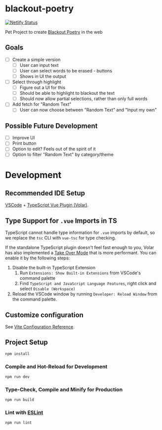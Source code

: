 
# blackout-poetry

[![Netlify Status](https://api.netlify.com/api/v1/badges/9b2d8261-d292-4c82-be32-a1ef0bf0d461/deploy-status)](https://app.netlify.com/sites/leafy-platypus-8587f4/deploys)

Pet Project to create [Blackout Poetry](https://en.wikipedia.org/wiki/Erasure_(artform)) in the web

## Goals

- [ ] Create a simple version
  - [ ] User can input text
  - [ ] User can select words to be erased - buttons
  - [ ] Shows in UI the output
- [ ] Select through highlight
  - [ ] Figure out a UI for this
  - [ ] Should be able to highlight to blackout the text
  - [ ] Should now allow partial selections, rather than only full words
- [ ] Add fetch for "Random Text"
  - [ ] User can now choose between "Random Text" and "Input my own"

## Possible Future Development

- [ ] Improve UI
- [ ] Print button
- [ ] Option to edit? Feels out of the spirit of it
- [ ] Option to filter "Random Text" by category/theme

# Development

## Recommended IDE Setup

[VSCode](https://code.visualstudio.com/) + [TypeScript Vue Plugin (Volar)](https://marketplace.visualstudio.com/items?itemName=Vue.vscode-typescript-vue-plugin).

## Type Support for `.vue` Imports in TS

TypeScript cannot handle type information for `.vue` imports by default, so we replace the `tsc` CLI with `vue-tsc` for type checking. 

If the standalone TypeScript plugin doesn't feel fast enough to you, Volar has also implemented a [Take Over Mode](https://github.com/johnsoncodehk/volar/discussions/471#discussioncomment-1361669) that is more performant. You can enable it by the following steps:

1. Disable the built-in TypeScript Extension
    1) Run `Extensions: Show Built-in Extensions` from VSCode's command palette
    2) Find `TypeScript and JavaScript Language Features`, right click and select `Disable (Workspace)`
2. Reload the VSCode window by running `Developer: Reload Window` from the command palette.

## Customize configuration

See [Vite Configuration Reference](https://vitejs.dev/config/).

## Project Setup

```sh
npm install
```

### Compile and Hot-Reload for Development

```sh
npm run dev
```

### Type-Check, Compile and Minify for Production

```sh
npm run build
```

### Lint with [ESLint](https://eslint.org/)

```sh
npm run lint
```
